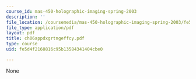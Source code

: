 ```yaml
---
course_id: mas-450-holographic-imaging-spring-2003
description: ''
file_location: /coursemedia/mas-450-holographic-imaging-spring-2003/fe5d4f2160816c95b13584341404cbe0_ch06appdxgrtngeffcy.pdf
file_type: application/pdf
layout: pdf
title: ch06appdxgrtngeffcy.pdf
type: course
uid: fe5d4f2160816c95b13584341404cbe0

---
```

None